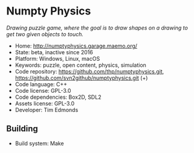 # Numpty Physics

_Drawing puzzle game, where the goal is to draw shapes on a drawing to get two given objects to touch._

- Home: http://numptyphysics.garage.maemo.org/
- State: beta, inactive since 2016
- Platform: Windows, Linux, macOS
- Keywords: puzzle, open content, physics, simulation
- Code repository: https://github.com/thp/numptyphysics.git, https://github.com/svn2github/numptyphysics.git (+)
- Code language: C++
- Code license: GPL-3.0
- Code dependencies: Box2D, SDL2
- Assets license: GPL-3.0
- Developer: Tim Edmonds

## Building

- Build system: Make
